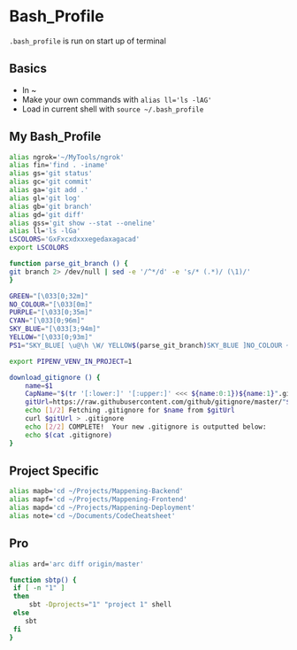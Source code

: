 # Bash_Profile

`.bash_profile` is run on start up of terminal

## Basics

- In ~
- Make your own commands with `alias ll='ls -lAG'`
- Load in current shell with `source ~/.bash_profile`



## My Bash_Profile

```bash
alias ngrok='~/MyTools/ngrok'
alias fin='find . -iname'
alias gs='git status'
alias gc='git commit'
alias ga='git add .'
alias gl='git log'
alias gb='git branch'
alias gd='git diff'
alias gss='git show --stat --oneline'
alias ll='ls -lGa'
LSCOLORS='GxFxcxdxxxegedaxagacad'
export LSCOLORS

function parse_git_branch () {
git branch 2> /dev/null | sed -e '/^*/d' -e 's/* (.*)/ (\1)/'
}

GREEN="[\033[0;32m]"
NO_COLOUR="[\033[0m]"
PURPLE="[\033[0;35m]"
CYAN="[\033[0;96m]"
SKY_BLUE="[\033[3;94m]"
YELLOW="[\033[0;93m]"
PS1="SKY_BLUE[ \u@\h \W/ YELLOW$(parse_git_branch)SKY_BLUE ]NO_COLOUR ~ "

export PIPENV_VENV_IN_PROJECT=1 

download_gitignore () {
    name=$1
    CapName="$(tr '[:lower:]' '[:upper:]' <<< ${name:0:1})${name:1}".gitignore
    gitUrl=https://raw.githubusercontent.com/github/gitignore/master/"$CapName"
    echo [1/2] Fetching .gitignore for $name from $gitUrl
    curl $gitUrl > .gitignore
    echo [2/2] COMPLETE!  Your new .gitignore is outputted below:
    echo $(cat .gitignore)
}

```

## Project Specific

```bash
alias mapb='cd ~/Projects/Mappening-Backend'
alias mapf='cd ~/Projects/Mappening-Frontend'
alias mapd='cd ~/Projects/Mappening-Deployment'
alias note='cd ~/Documents/CodeCheatsheet'
```

## Pro

```bash
alias ard='arc diff origin/master'

function sbtp() {
 if [ -n "1" ]
 then
     sbt -Dprojects="1" "project 1" shell
 else
    sbt
 fi
}

```



